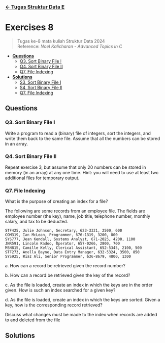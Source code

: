 ### [← Tugas Struktur Data E](../../)
# Exercises 8
> Tugas ke-6 mata kuliah Struktur Data 2024<br>
> Reference: _Noel Kalicharan - Advanced Topics in C_<br>
- [**Questions**](#qs)
    - [Q3. Sort Binary File I](#q3)
    - [Q4. Sort Binary File II](#q4)
    - [Q7. File Indexing](#q7)
- [**Solutions**](#ss)
    - [S3. Sort Binary File I](#s3)
    - [S4. Sort Binary File II](#s4)
    - [Q7. File Indexing](#q7)

## Questions <a name="qs"></a>
### Q3. Sort Binary File I <a name="q3"></a>
Write a program to read a (binary) file of integers, sort the integers, and write them back to the same file. Assume that all the numbers can be stored in an array.

### Q4. Sort Binary File II <a name="q4"></a>
Repeat exercise 3, but assume that only 20 numbers can be stored in memory (in an array) at any one time. Hint: you will need to use at least two additional files for temporary output.

### Q7. File Indexing <a name="q7"></a>
What is the purpose of creating an index for a file?

The following are some records from an employee file. The fields are employee number (the key), name, job title, telephone number, monthly salary, and tax to be deducted.

```
STF425, Julie Johnson, Secretary, 623-3321, 2500, 600
COM319, Ian McLean, Programmer, 676-1319, 3200, 800
SYS777, Jean Kendall, Systems Analyst, 671-2025, 4200, 1100
JNR591, Lincoln Kadoo, Operator, 657-0266, 2800, 700
MSN815, Camille Kelly, Clerical Assistant, 652-5345, 2100, 500
STF273, Anella Bayne, Data Entry Manager, 632-5324, 3500, 850
SYS925, Riaz Ali, Senior Programmer, 636-8679, 4800, 1300
```

a. How can a record be retrieved given the record number?

b. How can a record be retrieved given the key of the record?

c. As the file is loaded, create an index in which the keys are in the order given. How is
such an index searched for a given key?

d. As the file is loaded, create an index in which the keys are sorted. Given a key, how is
the corresponding record retrieved?

Discuss what changes must be made to the index when records are added to and deleted from the file

## Solutions <a name="ss"></a>
